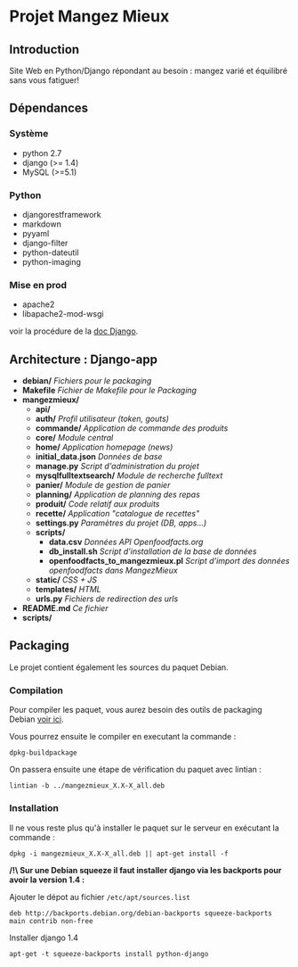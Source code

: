 # Projet Mangez Mieux

## Introduction

Site Web en Python/Django répondant au besoin : mangez varié et équilibré sans vous fatiguer!


## Dépendances 

### Système

* python 2.7
* django (>= 1.4)
* MySQL (>=5.1)

### Python

* djangorestframework
* markdown
* pyyaml 
* django-filter
* python-dateutil
* python-imaging

### Mise en prod

* apache2
* libapache2-mod-wsgi

voir la procédure de la [doc Django](https://docs.djangoproject.com/en/1.2/howto/deployment/modwsgi/).

## Architecture : Django-app

* **debian/** _Fichiers pour le packaging_
* **Makefile** _Fichier de Makefile pour le Packaging_
* **mangezmieux/**
    * **api/**
    * **auth/** _Profil utilisateur (token, gouts)_
    * **commande/** _Application de commande des produits_
    * **core/** _Module central_
    * **home/** _Application homepage (news)_
    * **initial\_data.json**  _Données de base_
    * **manage.py** _Script d'administration du projet_
    * **mysqlfulltextsearch/** _Module de recherche fulltext_
    * **panier/** _Module de gestion de panier_
    * **planning/** _Application de planning des repas_
    * **produit/** _Code relatif aux produits_
    * **recette/** _Application "catalogue de recettes"_
    * **settings.py** _Paramètres du projet (DB, apps...)_
    * **scripts/**
      * **data.csv** _Données API Openfoodfacts.org_
      * **db\_install.sh** _Script d'installation de la base de données_
      * **openfoodfacts\_to\_mangezmieux.pl** _Script d'import des données openfoodfacts dans MangezMieux_
    * **static/** _CSS + JS_
    * **templates/** _HTML_
    * **urls.py** _Fichiers de redirection des urls_
* **README.md** _Ce fichier_
* **scripts/**


## Packaging

Le projet contient également les sources du paquet Debian.


### Compilation

Pour compiler les paquet, vous aurez besoin des outils de packaging Debian [voir ici](http://www.debian.org/doc/manuals/maint-guide/start.en.html).

Vous pourrez ensuite le compiler en executant la commande :

    dpkg-buildpackage

On passera ensuite une étape de vérification du paquet avec lintian : 

    lintian -b ../mangezmieux_X.X-X_all.deb

### Installation

Il ne vous reste plus qu'à installer le paquet sur le serveur en exécutant la commande : 

    dpkg -i mangezmieux_X.X-X_all.deb || apt-get install -f

**/!\ Sur une Debian squeeze il faut installer django via les backports pour avoir la version 1.4 :**

Ajouter le dépot au fichier `/etc/apt/sources.list`

    deb http://backports.debian.org/debian-backports squeeze-backports main contrib non-free

Installer django 1.4

    apt-get -t squeeze-backports install python-django


